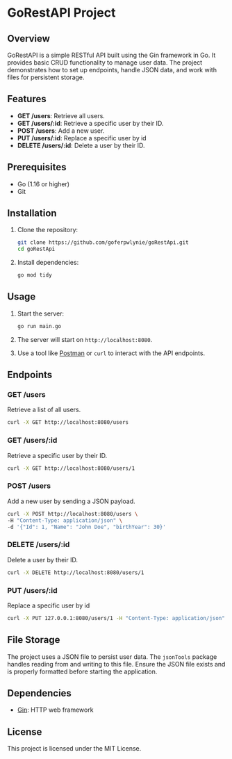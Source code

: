 # GoRestAPI Project

## Overview
GoRestAPI is a simple RESTful API built using the Gin framework in Go. It provides basic CRUD functionality to manage user data. The project demonstrates how to set up endpoints, handle JSON data, and work with files for persistent storage.

## Features
- **GET /users**: Retrieve all users.
- **GET /users/:id**: Retrieve a specific user by their ID.
- **POST /users**: Add a new user.
- **PUT /users/:id**: Replace a specific user by id
- **DELETE /users/:id**: Delete a user by their ID.

## Prerequisites
- Go (1.16 or higher)
- Git

## Installation
1. Clone the repository:
   ```bash
   git clone https://github.com/goferpwlynie/goRestApi.git
   cd goRestApi
   ```

2. Install dependencies:
   ```bash
   go mod tidy
   ```

## Usage
1. Start the server:
   ```bash
   go run main.go
   ```

2. The server will start on `http://localhost:8080`.

3. Use a tool like [Postman](https://www.postman.com/) or `curl` to interact with the API endpoints.

## Endpoints

### GET /users
Retrieve a list of all users.
```bash
curl -X GET http://localhost:8080/users
```

### GET /users/:id
Retrieve a specific user by their ID.
```bash
curl -X GET http://localhost:8080/users/1
```

### POST /users
Add a new user by sending a JSON payload.
```bash
curl -X POST http://localhost:8080/users \
-H "Content-Type: application/json" \
-d '{"Id": 1, "Name": "John Doe", "birthYear": 30}'
```

### DELETE /users/:id
Delete a user by their ID.
```bash
curl -X DELETE http://localhost:8080/users/1
```

### PUT /users/:id
Replace a specific user by id
```bash
curl -X PUT 127.0.0.1:8080/users/1 -H "Content-Type: application/json" -d '{"name":"John", "surname":"Doe", "birthYear":1979}' -v
```

## File Storage
The project uses a JSON file to persist user data. The `jsonTools` package handles reading from and writing to this file. Ensure the JSON file exists and is properly formatted before starting the application.

## Dependencies
- [Gin](https://github.com/gin-gonic/gin): HTTP web framework

## License
This project is licensed under the MIT License.


